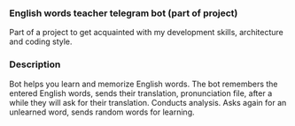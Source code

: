### English words teacher telegram bot (part of project)
Part of a project to get acquainted with my development skills, architecture and coding style.

### Description
Bot helps you learn and memorize English words. 
The bot remembers the entered English words, sends their translation, 
pronunciation file, after a while they will ask for their translation. 
Conducts analysis. Asks again for an unlearned word, sends random words for learning.


